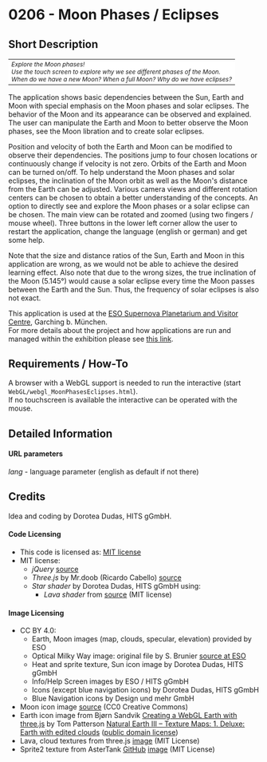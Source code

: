 # 0206 - Moon Phases / Eclipses

## Short Description

<table align="center">
    <tr>
    <td align="left" style="font-style:italic; font-size:12px; background-color:white">Explore the Moon phases!<br>
Use the touch screen to explore why we see different phases of the Moon.<br>
When do we have a new Moon? When a full Moon? Why do we have eclipses?
</td>
    </tr>
</table>

The application shows basic dependencies between the Sun, Earth and Moon with special emphasis on the Moon phases and solar eclipses. The behavior of the Moon and its appearance can be observed and explained. The user can manipulate the Earth and Moon to better observe the Moon phases, see the Moon libration and to create solar eclipses. 

Position and velocity of both the Earth and Moon can be modified to observe their dependencies. The positions jump to four chosen locations or continuously change if velocity is not zero. Orbits of the Earth and Moon can be turned on/off. To help understand the Moon phases and solar eclipses, the inclination of the Moon orbit as well as the Moon's distance from the Earth can be adjusted. Various camera views and different rotation centers can be chosen to obtain a better understanding of the concepts. An option to directly see and explore the Moon phases or a solar eclipse can be chosen. The main view can be rotated and zoomed (using two fingers / mouse wheel). Three buttons in the lower left corner allow the user to restart the application, change the language (english or german) and get some help. 

Note that the size and distance ratios of the Sun, Earth and Moon in this application are wrong, as we would not be able to achieve the desired learning effect. Also note that due to the wrong sizes, the true inclination of the Moon (5.145°) would cause a solar eclipse every time the Moon passes between the Earth and the Sun. Thus, the frequency of solar eclipses is also not exact. 

This application is used at the [ESO Supernova Planetarium and Visitor Centre](https://supernova.eso.org/?lang=en), Garching b. München.  
For more details about the project and how applications are run and managed within the exhibition please see [this link](https://gitlab.com/HITS_Supernova/overview).   

## Requirements / How-To

A browser with a WebGL support is needed to run the interactive (start `WebGL/webgl_MoonPhasesEclipses.html`).  
If no touchscreen is available the interactive can be operated with the mouse.

## Detailed Information

#### URL parameters

*lang* - language parameter (english as default if not there)


## Credits

Idea and coding by Dorotea Dudas, HITS gGmbH. 

#### Code Licensing

* This code is licensed as: [MIT license](LICENSE)
* MIT license:
    * *jQuery* [source](https://jquery.com/)
    * *Three.js* by Mr.doob (Ricardo Cabello) [source](https://threejs.org/)
    * *Star shader* by Dorotea Dudas, HITS gGmbH using:
        * *Lava shader* from [source](https://threejs.org/examples/webgl_shader_lava.html) (MIT license)


#### Image Licensing

* CC BY 4.0:
    * Earth, Moon images (map, clouds, specular, elevation) provided by ESO 
    * Optical Milky Way image: original file by S. Brunier [source at ESO](https://www.eso.org/public/images/eso0932a/)
    * Heat and sprite texture, Sun icon image by Dorotea Dudas, HITS gGmbH  
    * Info/Help Screen images by ESO / HITS gGmbH
    * Icons (except blue navigation icons) by Dorotea Dudas, HITS gGmbH
    * Blue Navigation icons by Design und mehr GmbH
* Moon icon image [source](https://pixabay.com/en/moon-space-earth-s-moon-universe-1099389/) (CC0 Creative Commons)
* Earth icon image from Bjørn Sandvik [Creating a WebGL Earth with three.js](http://blog.mastermaps.com/2013/09/) by Tom Patterson [Natural Earth III – Texture Maps: 1. Deluxe: Earth with edited clouds](http://www.shadedrelief.com/natural3/pages/textures.html) ([public domain license](http://www.shadedrelief.com/natural3/pages/use.html))    
* Lava, cloud textures from three.js [image](https://github.com/mrdoob/three.js/tree/dev/examples/textures/) (MIT License)
* Sprite2 texture from AsterTank [GitHub](https://github.com/typpo/asterank) [image](https://github.com/typpo/asterank/tree/master/static/img) (MIT License)


